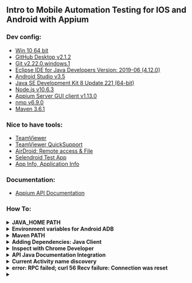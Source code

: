 ## Intro to Mobile Automation Testing for IOS and Android with Appium

### Dev config:<br/>
- [Win 10 64 bit](https://www.microsoft.com/en-ca/software-download/windows10)<br/>
- [GitHub Desktop v2.1.2](https://desktop.github.com/)<br/>
- [Git v2.22.0.windows.1](https://git-scm.com/downloads)<br/>
- [Eclipse IDE for Java Developers Version: 2019-06 (4.12.0)](https://www.eclipse.org/downloads/packages/installer)<br/>
- [Android Studio v3.5](https://developer.android.com/studio)<br/>
- [Java SE Development Kit 8 Update 221 (64-bit)](https://www.oracle.com/technetwork/java/javase/downloads/jdk8-downloads-2133151.html)<br/>
- [Node.js v10.6.3](https://nodejs.org/en/download/current/)<br/>
- [Appium Server GUI client v1.13.0](http://appium.io/)<br/>
- [nmp v6.9.0](https://nodejs.org/en/download/)<br/>
- [Maven 3.6.1](https://maven.apache.org/download.cgi)<br/>

### Nice to have tools:<br/>
- [TeamViewer](https://www.teamviewer.com/en/?pcc_keyword=teamviewer&gclid=CjwKCAjwnf7qBRAtEiwAseBO_KX932ojJ2gLJlB0LXHzDgtRmizzK8Hps7460wGhuOVlpp9Ea70ukxoCUgYQAvD_BwE)<br/>
- [TeamViewer QuickSupport](https://play.google.com/store/apps/details?id=com.teamviewer.quicksupport.market&hl=en_CA)<br/>
- [AirDroid: Remote access & File](https://play.google.com/store/apps/details?id=com.sand.airdroid&hl=en_CA)<br/>
- [Selendroid Test App](http://search.maven.org/remotecontent?filepath=io/selendroid/selendroid-test-app/0.17.0/selendroid-test-app-0.17.0.apk)<br/>
- [App Info, Application Info](https://play.google.com/store/apps/details?id=com.bestappfactory.appinfo&hl=en_CA)

### Documentation:<br/>
- [Appium API Documentation](http://appium.io/docs/en/about-appium/api/)

### How To:<br/>

<details>
  
  <summary><b>JAVA_HOME PATH</b></summary>
  <br/>
<b>A. In order to configure JAVA_HOME path do the following:</b><br/>
  1. Go to "Advanced System Settings" > Advanced Tab > Environment Variables<br/>
  2. Go to System Variables section > click on New... button<br/>
  3. Type Variable name: JAVA_HOME<br/>
  4. Enter Variable Value: C:\Program Files\Java\jdk1.8.0_221<br/>
  5. Press OK button<br/><br/>
  <div align="center"> 
  <img width="90%" height="90%" src="https://github.com/ikostan/AppiumTesting/blob/master/img/java_home.jpg" hspace="10">
  </div>
  
<b>B. Edit environment variable:</b><br/>
  1. From System variables list select path > Press Edit... button<br/>
  2. Press on New button > type: %JAVA_HOME%\bin<br/>
  3. Press OK button<br/>
  
  <div align="center"> 
  <img width="90%" height="90%" src="https://github.com/ikostan/AppiumTesting/blob/master/img/java_home_2.jpg" hspace="10">
  </div>
  
</details>


<details>
  
  <summary><b>Environment variables for Android ADB</b></summary>
   <br/>
<b>A. In order to configure ANDROID_HOME path do the following:</b><br/>
  1. Go to "Advanced System Settings" > Advanced Tab > Environment Variables<br/>
  2. Go to System Variables section > click on New... button<br/>
  3. Type Variable name: ANDROID_HOME<br/>
  4. Enter Variable Value: C:\Users\username\AppData\Local\Android\Sdk<br/>
  5. Press OK button<br/><br/>
  <div align="center"> 
  <img width="90%" height="90%" src="https://github.com/ikostan/AppiumTesting/blob/master/img/maven_home.jpg" hspace="10">
  </div>
  
  <b>B. Edit environment variable:</b><br/>
  1. From System variables list select path > Press Edit... button<br/>
  2. Press on New button > type: %ANDROID_HOME%\tools<br/>
  3. Press OK button<br/>
  4. Press on New button > type: %ANDROID_HOME%\platform-tools<br/>
  5. Press OK button<br/>
  
  <div align="center"> 
  <img width="90%" height="90%" src="https://github.com/ikostan/AppiumTesting/blob/master/img/android_home_2.JPG" hspace="10">
  </div>
  
  <b>C. Test:</b>
  1. Open CMD > run "adb devices"<br/>
  2. If everifyng is configured properly you will something like this:<br/>
  
  <div align="center"> 
  <img width="50%" height="50%" src="https://github.com/ikostan/AppiumTesting/blob/master/img/adb_devices.JPG" hspace="10">
  </div>
  
</details>


<details>
  
  <summary><b>Maven PATH</b></summary>
  <br/>
  <b>A. In order to configure MVN_HOME path do the following:</b><br/>
  1. Go to "Advanced System Settings" > Advanced Tab > Environment Variables<br/>
  2. Go to System Variables section > click on New... button<br/>
  3. Type Variable name: MVN_HOME<br/>
  4. Enter Variable Value: C:\Users\username\AppData\Local\Android\Sdk<br/>
  5. Press OK button<br/><br/>
  <div align="center"> 
  <img width="90%" height="90%" src="https://github.com/ikostan/AppiumTesting/blob/master/img/maven_home.jpg" hspace="10">
  </div>
  
  <b>B. Edit environment variable:</b><br/>
  1. From System variables list select path > Press Edit... button<br/>
  2. Press on New button > type: %MVN_HOME%\bin<br/>
  3. Press OK button<br/>
  
  <div align="center"> 
  <img width="90%" height="90%" src="https://github.com/ikostan/AppiumTesting/blob/master/img/maven_home_2.jpg" hspace="10">
  </div>
  
  <b>C. Test:</b>
  1. Open CMD > run "mvn --version"<br/>
  2. If everifyng is configured properly you will something like this:<br/>
  
  <div align="center"> 
  <img width="50%" height="50%" src="https://github.com/ikostan/AppiumTesting/blob/master/img/maven_cmd.JPG" hspace="10">
  </div>
  
</details>


<details>
  
  <summary><b>Adding Dependencies: Java Client</b></summary>
  <br/>
  <div align="center"> 
  <img width="90%" height="90%" src="https://github.com/ikostan/AppiumTesting/blob/master/img/pom_dependencies.JPG" hspace="10">
  </div>
  
  Source: https://mvnrepository.com/artifact/io.appium/java-client
</details>


<details>
  
  <summary><b>Inspect with Chrome Developer</b></summary>
  <br/>
  1. Open Chrome web browser > new tab<br/>
  2. Paste following address: chrome:..inspect/#devices<br/>
  
  <br/>If evryfing connected properly you will see something like this:<br>
  <div align="center"> 
  <img width="90%" height="90%" src="https://github.com/ikostan/AppiumTesting/blob/master/img/inspect_devices.JPG" hspace="10">
  </div>
  
  Source: 
</details>


<details>
  
  <summary><b>API Java Documentation Integration</b></summary>
  <br/>
  1. Open context menu > Go to Build Path > Configure Build Path...<br/>
  2. Open Libraries tab > Expand Maven dependencies >  Go to java-client > Javadoc > Press on Edit button<br/>
  3. Add following path: https://appium.github.io/java-client/<br/>
  4. Click OK<br/>
  
  <br/><div align="center"> 
  <img width="70%" height="70%" src="https://github.com/ikostan/AppiumTesting/blob/master/img/api_doc.JPG" hspace="10">
  </div>
  
  <br/><div align="center"> 
  <img width="70%" height="70%" src="https://github.com/ikostan/AppiumTesting/blob/master/img/properties.JPG" hspace="10">
  </div>
  
  <br/><div align="center"> 
  <img width="70%" height="70%" src="https://github.com/ikostan/AppiumTesting/blob/master/img/edit_java_doc.JPG" hspace="10">
  </div>
  
  <br/><div align="center"> 
  <img width="70%" height="70%" src="https://github.com/ikostan/AppiumTesting/blob/master/img/edit.JPG" hspace="10">
  </div>
  
</details>


<details>
  
  <summary><b>Current Activity name discovery</b></summary>
  <br/>
  1. Open CMD <br/>
  2. Run: "adb shell" > Enter<br/>
  3. Run: "dumpsys window windows | grep =E 'mCurrentFocus'" > Enter<br/>
  
  <br/> You should see something like that:
  <div align="center"> 
  <img width="60%" height="60%" src="https://github.com/ikostan/AppiumTesting/blob/master/img/adb_shell.JPG" hspace="10">
  </div>
  
</details>

<details>
  
  <summary><b>error: RPC failed; curl 56 Recv failure: Connection was reset</b></summary>
  <br/>
  1. Open Git Bash<br/>
  2. Run: "git config --global http.postBuffer 157286400" <br/>
  
  <br/>Source: https://stackoverflow.com/questions/36940425/gitlab-push-failed-error
  
</details>

<details>
  
  <summary><b></b></summary>
  
</details>


